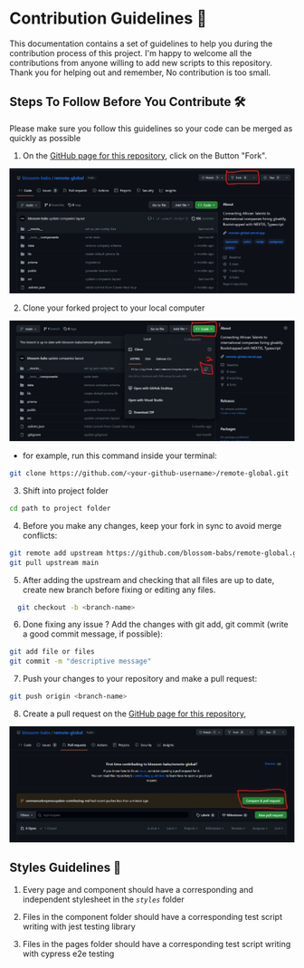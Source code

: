 # Contribution Guidelines 🙌

This documentation contains a set of guidelines to help you during the contribution process of this project. I'm happy to welcome all the contributions from anyone willing to add new scripts to this repository. Thank you for helping out and remember, No contribution is too small.

## Steps To Follow Before You Contribute 🛠️

Please make sure you follow this guidelines so your code can be merged as quickly as possible

1. On the [GitHub page for this repository,]('https://github.com/blossom-babs/remote-global') click on the Button "Fork".

![Fork repo](public/readme-assets/code-fork.png)

2. Clone your forked project to your local computer

![Clone repo](public/readme-assets/code-clone.png)

- for example, run this command inside your terminal:

```bash
git clone https://github.com/<your-github-username>/remote-global.git
```

3. Shift into project folder

```bash
cd path to project folder
```

4. Before you make any changes, keep your fork in sync to avoid merge conflicts:

```bash
git remote add upstream https://github.com/blossom-babs/remote-global.git
git pull upstream main
```

5. After adding the upstream and checking that all files are up to date, create new branch before fixing or editing any files.

```bash
  git checkout -b <branch-name>
```

6. Done fixing any issue ? Add the changes with git add, git commit (write a good commit message, if possible):

```bash
git add file or files
git commit -m "descriptive message"
```

7. Push your changes to your repository and make a pull request:

```bash
git push origin <branch-name>
```

8. Create a pull request on the [GitHub page for this repository,]('https://github.com/blossom-babs/remote-global')

![Clone repo](public/readme-assets/compare-code.png)

## Styles Guidelines 🎨

1. Every page and component should have a corresponding and independent stylesheet in the _`styles`_ folder

2. Files in the component folder should have a corresponding test script writing with jest testing library

3. Files in the pages folder should have a corresponding test script writing with cypress e2e testing
